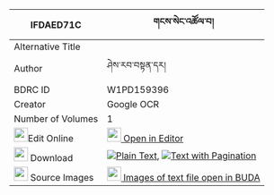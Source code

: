 |IFDAED71C|གངས་སེང་འཚོལ་བ། 
| --- | --- 
|Alternative Title |
|Author| ཤེས་རབ་བསྟན་དར།
|BDRC ID | W1PD159396
|Creator | Google OCR
|Number of Volumes| 1
|<img width="25" src="https://img.icons8.com/color/25/000000/edit-property.png">Edit Online| [<img width="25" src="https://avatars.githubusercontent.com/u/45091458?s=200&v=4"> Open in Editor](http://editor.openpecha.org/IFDAED71C)
|<img width="25" src="https://img.icons8.com/fluent/48/000000/download-2.png"/>  Download | [![](https://img.icons8.com/color/20/000000/txt.png)Plain Text](https://github.com/Openpecha/IFDAED71C/releases/download/v1/gang_seng_tsolwa_plain_IFDAED71C.zip), [![](https://img.icons8.com/color/20/000000/txt.png)Text with Pagination](https://github.com/Openpecha/IFDAED71C/releases/download/v1/gang_seng_tsolwa_pages_IFDAED71C.zip)
|<img width="25" src="https://img.icons8.com/plasticine/100/000000/pictures-folder.png"/>  Source Images | [<img width="25" src="https://library.bdrc.io/icons/BUDA-small.svg"> Images of text file open in BUDA](https://library.bdrc.io/show/bdr:W1PD159396)